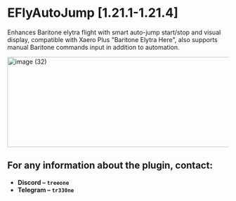 # EFlyAutoJump [1.21.1-1.21.4]
Enhances Baritone elytra flight with smart auto-jump start/stop and visual display, compatible with Xaero Plus "Baritone Elytra Here", also supports manual Baritone commands input in addition to automation.

<img width="966" height="206" alt="image (32)" src="https://github.com/user-attachments/assets/5daa1c8b-96fc-44a3-94fe-0f7c28480254" />

## For any information about the plugin, contact:
- **Discord – ```treeone```**
- **Telegram – ```tr330ne```**
